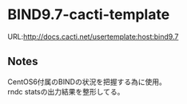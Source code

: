 # BIND9.7-cacti-template
URL:http://docs.cacti.net/usertemplate:host:bind9.7

## Notes
CentOS6付属のBINDの状況を把握する為に使用。<br>
rndc statsの出力結果を整形してる。<br>
